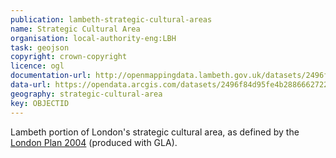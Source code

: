 ```yaml
---
publication: lambeth-strategic-cultural-areas
name: Strategic Cultural Area
organisation: local-authority-eng:LBH
task: geojson
copyright: crown-copyright
licence: ogl
documentation-url: http://openmappingdata.lambeth.gov.uk/datasets/2496f84d95fe4b2886662722f62f429e_0
data-url: https://opendata.arcgis.com/datasets/2496f84d95fe4b2886662722f62f429e_0.geojson
geography: strategic-cultural-area
key: OBJECTID
---
```


Lambeth portion of London's strategic cultural area, as defined by the [London Plan 2004](https://www.london.gov.uk/what-we-do/planning/london-plan/current-london-plan) (produced with GLA).
